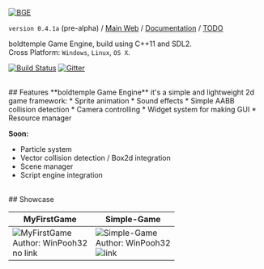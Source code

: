 [![BGE](http://ui.boldtemple.net/p/gaming/img/bge_logo.png?=6)](#)

`version 0.4.1a` (pre-alpha) /
[Main Web](http://gaming.boldtemple.net/engine/bge/ "boldtemple Game Engine Main web") / 
[Documentation](https://github.com/boldtempleGaming/Engine/wiki "boldtemple Game Engine Documentation") /
[TODO](https://github.com/boldtempleGaming/Engine/wiki/TODO "TODO")



boldtemple Game Engine, build using C++11 and SDL2.
<br/>Cross Platform: `Windows`, `Linux`, `OS X`.
<br/>

[![Build Status](https://travis-ci.org/boldtempleGaming/Engine.svg?branch=master)](https://travis-ci.org/boldtempleGaming/Engine) [![Gitter](https://badges.gitter.im/boldtempleGaming/Engine.svg)](https://gitter.im/boldtempleGaming/Engine?utm_source=badge&utm_medium=badge&utm_campaign=pr-badge)

<br/>
## Features
**boldtemple Game Engine** it's a simple and lightweight 2d game framework:
* Sprite animation
* Sound effects
* Simple AABB collision detection
* Camera controlling
* Widget system for making GUI
* Resource manager
 
**Soon:**
* Particle system
* Vector collision detection / Box2d integration
* Scene manager
* Script engine integration

<br/>
## Showcase

|                       MyFirstGame                                   |                                      Simple-Game                              |
| ------------------------------------------------------------------- | ----------------------------------------------------------------------------- |
| ![MyFirstGame][MyFirstGame-gif] <br> Author: WinPooh32 <br> no link | ![Simple-Game][Simple-Game-gif] <br> Author: WinPooh32 <br> ![link][S-G-link] |

<!-- imgs: -->
[MyFirstGame-gif]: https://dl.dropboxusercontent.com/u/35777135/animation_small.gif "MyFirstGame"
[Simple-Game-gif]: https://dl.dropboxusercontent.com/u/35777135/simple-game.gif "Simple-Game"

<!-- links: -->
[S-G-link]: https://github.com/WinPooh32/Simple-Game "Simple-Game"



<!-- **boldtemple Game Engine** -->
